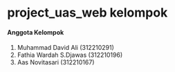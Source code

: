 # project_uas_web kelompok
#### Anggota Kelompok
1.  Muhammad David Ali (312210291) 
2.  Fathia Wardah S.Djawas (312210196)
3.  Aas Novitasari (312210167)
